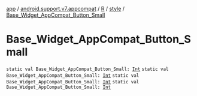 [app](../../../index.md) / [android.support.v7.appcompat](../../index.md) / [R](../index.md) / [style](index.md) / [Base_Widget_AppCompat_Button_Small](.)

# Base_Widget_AppCompat_Button_Small

`static val Base_Widget_AppCompat_Button_Small: `[`Int`](https://kotlinlang.org/api/latest/jvm/stdlib/kotlin/-int/index.html)
`static val Base_Widget_AppCompat_Button_Small: `[`Int`](https://kotlinlang.org/api/latest/jvm/stdlib/kotlin/-int/index.html)
`static val Base_Widget_AppCompat_Button_Small: `[`Int`](https://kotlinlang.org/api/latest/jvm/stdlib/kotlin/-int/index.html)
`static val Base_Widget_AppCompat_Button_Small: `[`Int`](https://kotlinlang.org/api/latest/jvm/stdlib/kotlin/-int/index.html)